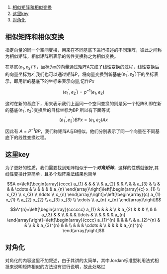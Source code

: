 <!-- TOC -->

1. [相似矩阵和相似变换](#相似矩阵和相似变换)
2. [这里key](#这里key)
3. [对角化](#对角化)

<!-- /TOC -->

## 相似矩阵和相似变换

指定向量的同一个空间变换，用来在不同基底下进行描述的不同矩阵，彼此之间称为相似矩阵，相似矩阵所表示的线性变换称之为相似变换。

在基底$(e_1,e_2)$下，坐标为x的向量通过矩阵A完成了线性变换的过程，线性变换后的向量坐标为$x^{\prime}$,我们也可以通过矩阵P，将向量变换到新基底$(e_1^\prime,e_2^\prime)$下的坐标表示，即用新的基底下的坐标来表示向量,记作$Px$

$$\left(e_{1}^{\prime}, e_{2}^{\prime}\right)=p^{-1}(e_1,e_2)$$

这时在新的基底下，用来表示我们上面同一个空间变换的则是另一个矩阵B,即在新的基底$(e_1^\prime,e_2^\prime)$变换后的目标坐标为BP
所以有下面等式
$$(e_1^\prime,e_2^\prime)BPx=(e_1,e_2)Ax$$

因此有 $A = P^{-1}BP$，我们称矩阵A与B相似。他们分别表示了同一个向量在不同基底下的线性变换过程。

## 这里key
为了更好的性质，我们需要找到矩阵相似于一个***对角矩阵***，这样的性质就很好,其线性变换计算简单，且多个矩阵乘法结果也简单

$$A x=\left[\begin{array}{cccc}
a_{1} & & & \\
& a_{2} & & \\
& & a_{3} & \\
& & & \cdots & \\
& & & & a_{n}
\end{array}\right]\left[\begin{array}{c}
x_{1} \\
x_{2} \\
x_{3} \\
\ldots \\
x_{n}
\end{array}\right]=\left[\begin{array}{c}
a_{1} x_{1} \\
a_{2} x_{2} \\
a_{3} x_{3} \\
\cdots \\
a_{n} x_{n}
\end{array}\right]$$

$$A^{n}=\left[\begin{array}{cccccc}
a_{1} & & & & \\
& a_{2} & & & \\
& & a_{3} & & \\
& & & \ldots & \\
& & & & a_{n}
\end{array}\right]=\left[\begin{array}{cccc}
a_{1}^{n} & & & \\
& a_{2}^{n} & & \\
& & a_{3}^{n} & & \\
& & & \cdots & \\
& & & & a_{n}^{n}
\end{array}\right]$$

## 对角化

对角化的内容这里不加叙述，由于其讲的太简单，其中Jordan标准型利用法式相抵来说明矩阵相似的方法没有进行说明，故此处略过